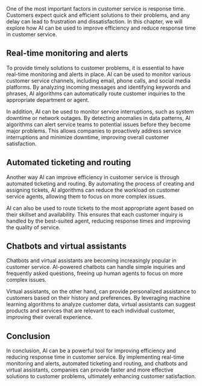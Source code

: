 
One of the most important factors in customer service is response time. Customers expect quick and efficient solutions to their problems, and any delay can lead to frustration and dissatisfaction. In this chapter, we will explore how AI can be used to improve efficiency and reduce response time in customer service.

Real-time monitoring and alerts
-------------------------------

To provide timely solutions to customer problems, it is essential to have real-time monitoring and alerts in place. AI can be used to monitor various customer service channels, including email, phone calls, and social media platforms. By analyzing incoming messages and identifying keywords and phrases, AI algorithms can automatically route customer inquiries to the appropriate department or agent.

In addition, AI can be used to monitor service interruptions, such as system downtime or network outages. By detecting anomalies in data patterns, AI algorithms can alert service teams to potential issues before they become major problems. This allows companies to proactively address service interruptions and minimize downtime, improving overall customer satisfaction.

Automated ticketing and routing
-------------------------------

Another way AI can improve efficiency in customer service is through automated ticketing and routing. By automating the process of creating and assigning tickets, AI algorithms can reduce the workload on customer service agents, allowing them to focus on more complex issues.

AI can also be used to route tickets to the most appropriate agent based on their skillset and availability. This ensures that each customer inquiry is handled by the best-suited agent, reducing response times and improving the quality of service.

Chatbots and virtual assistants
-------------------------------

Chatbots and virtual assistants are becoming increasingly popular in customer service. AI-powered chatbots can handle simple inquiries and frequently asked questions, freeing up human agents to focus on more complex issues.

Virtual assistants, on the other hand, can provide personalized assistance to customers based on their history and preferences. By leveraging machine learning algorithms to analyze customer data, virtual assistants can suggest products and services that are relevant to each individual customer, improving their overall experience.

Conclusion
----------

In conclusion, AI can be a powerful tool for improving efficiency and reducing response time in customer service. By implementing real-time monitoring and alerts, automated ticketing and routing, and chatbots and virtual assistants, companies can provide faster and more effective solutions to customer problems, ultimately enhancing customer satisfaction.
